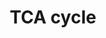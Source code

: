 ---
annotations:
- type: Pathway Ontology
  value: classic metabolic pathway
- type: Pathway Ontology
  value: citric acid cycle pathway
authors:
- Andra
- MaintBot
- Anwesha
- MirellaKalafati
description: ''
last-edited: 2016-07-25
organisms:
- Mycobacterium tuberculosis
redirect_from:
- /index.php/Pathway:WP2563
- /instance/WP2563
schema-jsonld:
- '@context': https://schema.org/
  '@id': https://wikipathways.github.io/pathways/WP2563.html
  '@type': Dataset
  creator:
    '@type': Organization
    name: WikiPathways
  description: ''
  keywords:
  - Glyoxylate
  - ''
  - Glutamate
  - GarA
  - α-Ketoglutarate
  - 'Succinate '
  - Succinyl-CoA
  - Glutamine
  - gltB
  - Isocitrate
  - KDH
  - GDH
  license: CC0
  name: TCA cycle
seo: CreativeWork
title: TCA cycle
wpid: WP2563
---